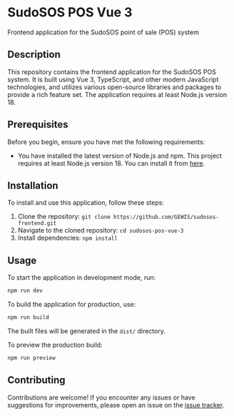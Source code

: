 # SudoSOS POS Vue 3

Frontend application for the SudoSOS point of sale (POS) system

## Description
This repository contains the frontend application for the SudoSOS POS system. It is built using Vue 3, TypeScript, and other modern JavaScript technologies, and utilizes various open-source libraries and packages to provide a rich feature set. The application requires at least Node.js version 18.

## Prerequisites

Before you begin, ensure you have met the following requirements:
* You have installed the latest version of Node.js and npm. This project requires at least Node.js version 18. You can install it from [here](https://nodejs.org/).

## Installation
To install and use this application, follow these steps:

1. Clone the repository: `git clone https://github.com/GEWIS/sudosos-frontend.git`
2. Navigate to the cloned repository: `cd sudosos-pos-vue-3`
3. Install dependencies: `npm install`

## Usage

To start the application in development mode, run:
```bash
npm run dev
```

To build the application for production, use:
```bash
npm run build
```

The built files will be generated in the `dist/` directory.

To preview the production build:
```bash
npm run preview
```

## Contributing
Contributions are welcome! If you encounter any issues or have suggestions for improvements, please open an issue on the [issue tracker](https://github.com/GEWIS/sudosos-frontend/issues).
